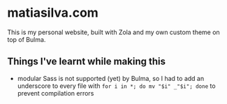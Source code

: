 # matiasilva.com

This is my personal website, built with Zola and my own custom theme on top of Bulma.

## Things I've learnt while making this

* modular Sass is not supported (yet) by Bulma, so I had to add an underscore to every file with `for i in *; do mv "$i" _"$i"; done` to prevent compilation errors